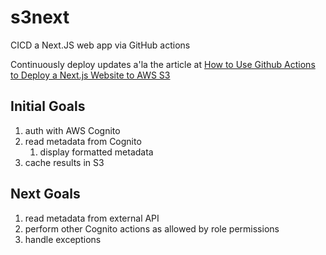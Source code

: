 # s3next

CICD a Next.JS web app via GitHub actions

Continuously deploy updates a'la the article at [How to Use Github Actions to Deploy a Next.js Website to AWS S3](https://www.freecodecamp.org/news/how-to-use-github-actions-to-deploy-a-next-js-website-to-aws-s3/)

## Initial Goals

1. auth with AWS Cognito
2. read metadata from Cognito
    1. display formatted metadata
3. cache results in S3

## Next Goals

1. read metadata from external API
2. perform other Cognito actions as allowed by role permissions
3. handle exceptions
